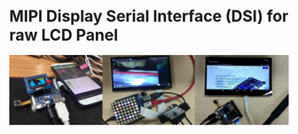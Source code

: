 # MIPI Display Serial Interface (DSI) for raw LCD Panel 


<img src="https://raw.githubusercontent.com/D3vD3m0n/BPI-M2-Magic/master/images/displays.jpg?alt=media" href="https://www.youtube.com/watch?v=yquPXChZhTU" class="image-12799b3c" style="cursor: zoom-in;">
